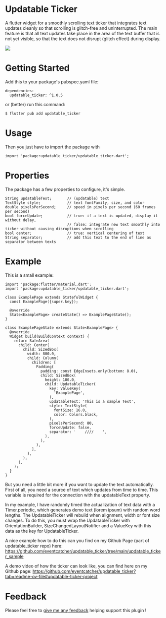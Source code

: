 # Updatable Ticker

A flutter widget for a smoothly scrolling text ticker that integrates text updates cleanly so that scrolling is glitch-free and uninterrupted. The main feature is that all text updates take place in the area of the text buffer that is not yet visible, so that the text does not disrupt (glitch effect) during display.

![](https://github.com/user-attachments/assets/6e6fe6b7-72a2-4b24-ac7b-80827f504a7b)

# Getting Started

Add this to your package's pubspec.yaml file:

```
dependencies:
  updatable_ticker: ^1.0.5
```

or (better) run this command:
```
$ flutter pub add updatable_ticker
```

# Usage 

Then you just have to import the package with
```
import 'package:updatable_ticker/updatable_ticker.dart';
```

# Properties

The package has a few properties to configure, it's simple.

```
String updatableText;       // (updatable) text
TextStyle style;            // text fontFamily, size, and color
double pixelsPerSecond;     // speed in pixels per second (60 frames per second)
bool forceUpdate;           // true: if a text is updated, display it without delay, 
                            // false: integrate new text smoothly into ticker without causing disruptions when scrolling
bool center;                // true: vertical centering of text
String separator;           // add this text to the end of line as separator between texts
```

# Example
This is a small example: 
```
import 'package:flutter/material.dart';
import 'package:updatable_ticker/updatable_ticker.dart';

class ExamplePage extends StatefulWidget {
  const ExamplePage({super.key});

  @override
  State<ExamplePage> createState() => ExamplePageState();
}

class ExamplePageState extends State<ExamplePage> {
  @override
  Widget build(BuildContext context) {
    return SafeArea(
      child: Center(
        child: SizedBox(
          width: 800.0,
          child: Column(
            children: [
              Padding(
                padding: const EdgeInsets.only(bottom: 8.0),
                child: SizedBox(
                  height: 100.0,
                  child: UpdatableTicker(
                    key: ValueKey(
                      'ExamplePage',
                    ),
                    updatableText: 'This is a sample Text',
                    style: TextStyle(
                      fontSize: 16.0,
                      color: Colors.black,
                    ),
                    pixelsPerSecond: 80,
                    forceUpdate: false,
                    separator: '    ////    ',
                  ),
                ),
              ),
            ],
          ),
        ),
      ),
    );
  }
}
```

But you need a little bit more if you want to update the text automatically.
First of all, you need a source of text which updates from time to time.
This variable is required for the connection with the updatableText property.

In my example, I have randomly timed the actualization of text data with a Timer.periodic, which generates demo text (lorem ipsum) with random word lengths.
The UpdatableTicker will rebuild when alignment, width or font size changes.
To do this, you must wrap the UpdatableTicker with OrientationBuilder, SizeChangedLayoutNotifier and a ValueKey with this data as the key for UpdatableTicker.

A nice example how to do this can you find on my Github Page (part of updatable_ticker repo) here: https://github.com/eventcatcher/updatable_ticker/tree/main/updatable_ticker_sample

A demo video of how the ticker can look like, you can find here on my Github page: https://github.com/eventcatcher/updatable_ticker?tab=readme-ov-file#updatable-ticker-project

# Feedback

Please feel free to [give me any feedback](https://github.com/eventcatcher/updatable_ticker/issues) helping support this plugin !